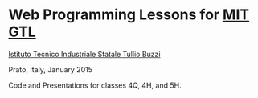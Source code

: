 Web Programming Lessons for [MIT GTL](http://misti.mit.edu/global-teaching-labs)
=============

[Istituto Tecnico Industriale Statale Tullio Buzzi](http://www.itistulliobuzzi.it/)

Prato, Italy, January 2015

Code and Presentations for classes 4Q, 4H, and 5H.